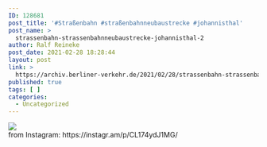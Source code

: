 ```yaml
---
ID: 128681
post_title: '#Straßenbahn #straßenbahnneubaustrecke #johannisthal'
post_name: >
  strassenbahn-strassenbahnneubaustrecke-johannisthal-2
author: Ralf Reineke
post_date: 2021-02-28 18:28:44
layout: post
link: >
  https://archiv.berliner-verkehr.de/2021/02/28/strassenbahn-strassenbahnneubaustrecke-johannisthal-2/
published: true
tags: [ ]
categories:
  - Uncategorized
---
```

<div><img src='https://scontent-iad3-1.cdninstagram.com/v/t51.29350-15/156222686_423432342221246_8295524250684660839_n.jpg?_nc_cat=105&ccb=3&_nc_sid=8ae9d6&_nc_ohc=5DZXPK8-PRUAX-SU_MJ&_nc_ht=scontent-iad3-1.cdninstagram.com&oh=1e661638f32d2c35b14880336cd21c3a&oe=60625C51' style='max-width:600px;' /><br/><div>from Instagram: https://instagr.am/p/CL174ydJ1MG/</div></div>